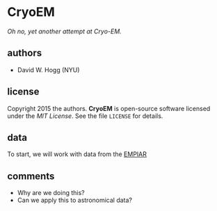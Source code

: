 # CryoEM
*Oh no, yet another attempt at Cryo-EM.*

## authors
- David W. Hogg (NYU)

## license
Copyright 2015 the authors.
**CryoEM** is open-source software licensed under the *MIT License*.
See the file `LICENSE` for details.

## data
To start, we will work with data from the
[EMPIAR](http://www.ebi.ac.uk/pdbe/emdb/empiar/)

## comments
- Why are we doing this?
- Can we apply this to astronomical data?

